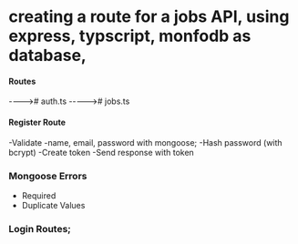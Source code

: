# creating a route for a jobs API, using express, typscript, monfodb as database, 

#### Routes 
----># auth.ts
-----># jobs.ts

#### Register Route

-Validate  -name, email, password with mongoose;
-Hash password (with bcrypt)
-Create token
-Send response with token

### Mongoose Errors
- Required 
- Duplicate Values

### Login Routes;






